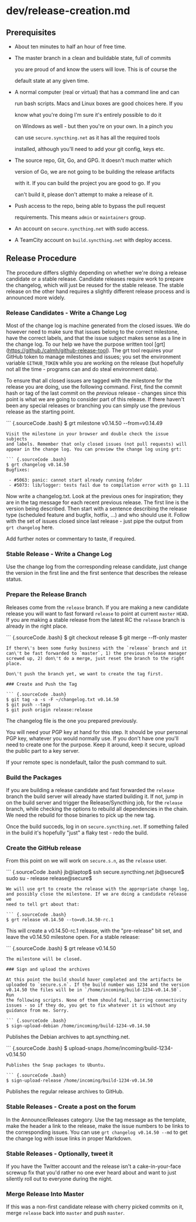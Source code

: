 # dev/release-creation.md

## Prerequisites

* About ten minutes to half an hour of free time.
* The master branch in a clean and buildable state, full of commits

  you are proud of and know the users will love. This is of course the

  default state at any given time.

* A normal computer \(real or virtual\) that has a command line and can

  run bash scripts. Macs and Linux boxes are good choices here. If you

  know what you\'re doing I\'m sure it\'s entirely possible to do it

  on Windows as well - but then you\'re on your own. In a pinch you

  can use `secure.syncthing.net` as it has all the required tools

  installed, although you\'ll need to add your git config, keys etc.

* The source repo, Git, Go, and GPG. It doesn\'t much matter which

  version of Go, we are not going to be building the release artifacts

  with it. If you can build the project you are good to go. If you

  can\'t build it, please don\'t attempt to make a release of it.

* Push access to the repo, being able to bypass the pull request

  requirements. This means `admin` or `maintainers` group.

* An account on `secure.syncthing.net` with sudo access.
* A TeamCity account on `build.syncthing.net` with deploy access.

## Release Procedure

The procedure differs sligthly depending on whether we\'re doing a release candidate or a stable release. Candidate releases require work to prepare the changelog, which will just be reused for the stable release. The stable release on the other hand requires a slightly different release process and is announced more widely.

### Release Candidates - Write a Change Log

Most of the change log is machine generated from the closed issues. We do however need to make sure that issues belong to the correct milestone, have the correct labels, and that the issue subject makes sense as a line in the change log. To our help we have the purpose written tool \[grt\]\([https://github./calmh/github-release-tool](https://github./calmh/github-release-tool)\). The grt tool requires your GitHub token to manage milestones and issues; you set the environment variable `GITHUB_TOKEN` while you are working on the release \(but hopefully not all the time - programs can and do steal environment data\).

To ensure that all closed issues are tagged with the milestone for the release you are doing, use the following command. First, find the commit hash or tag of the last commit on the _previous_ release - changes since this point is what we are going to consider part of this release. If there haven\'t been any special releases or branching you can simply use the previous release as the starting point.

\`\`\` {.sourceCode .bash} $ grt milestone v0.14.50 --from=v0.14.49

```text
Visit the milestone in your browser and double check the issue subjects
and labels. Remember that only closed issues (not pull requests) will
appear in the change log. You can preview the change log using grt:

``` {.sourceCode .bash}
$ grt changelog v0.14.50
Bugfixes:

 - #5063: panic: cannot start already running folder
 - #5073: lib/logger: tests fail due to compilation error with go 1.11
```

Now write a changelog.txt. Look at the previous ones for inspiration; they are in the tag message for each recent previous release. The first line is the version being described. Then start with a sentence describing the release type \(scheduled feature and bugfix, hotfix, ...\) and who should use it. Follow with the set of issues closed since last release - just pipe the output from `grt changelog` here.

Add further notes or commentary to taste, if required.

### Stable Release - Write a Change Log

Use the change log from the corresponding release candidate, just change the version in the first line and the first sentence that describes the release status.

### Prepare the Release Branch

Releases come from the `release` branch. If you are making a new candidate release you will want to fast forward `release` to point at current `master` `HEAD`. If you are making a stable release from the latest RC the `release` branch is already in the right place.

\`\`\` {.sourceCode .bash} $ git checkout release $ git merge --ff-only master

```text
If there\'s been some funky business with the `release` branch and it
can\'t be fast forwarded to `master`, 1) the previous release manager
screwed up, 2) don\'t do a merge, just reset the branch to the right
place.

Don\'t push the branch yet, we want to create the tag first.

### Create and Push the Tag

``` {.sourceCode .bash}
$ git tag -a -s -F ~/changelog.txt v0.14.50
$ git push --tags
$ git push origin release:release
```

The changelog file is the one you prepared previously.

You will need your PGP key at hand for this step. It should be your personal PGP key, whatever you would normally use. If you don\'t have one you\'ll need to create one for the purpose. Keep it around, keep it secure, upload the public part to a key server.

If your remote spec is nondefault, tailor the push command to suit.

### Build the Packages

If you are building a release candidate and fast forwarded the `release` branch the build server will already have started building it. If not, jump in on the build server and trigger the Release/Syncthing job, for the `release` branch, while checking the options to rebuild all dependencies in the chain. We need the rebuild for those binaries to pick up the new tag.

Once the build succeds, log in on `secure.syncthing.net`. If something failed in the build it\'s hopefully \"just\" a flaky test - redo the build.

### Create the GitHub release

From this point on we will work on `secure.s.n`, as the `release` user.

\`\`\` {.sourceCode .bash} jb@laptop$ ssh secure.syncthing.net jb@secure$ sudo su - release release@secure$

```text
We will use grt to create the release with the appropriate change log,
and possibly close the milestone. If we are doing a candidate release we
need to tell grt about that:

``` {.sourceCode .bash}
$ grt release v0.14.50 --to=v0.14.50-rc.1
```

This will create a v0.14.50-rc.1 release, with the \"pre-release\" bit set, and leave the v0.14.50 milestone open. For a stable release:

\`\`\` {.sourceCode .bash} $ grt release v0.14.50

```text
The milestone will be closed.

### Sign and upload the archives

At this point the build should haver completed and the artifacts be
uploaded to `secure.s.n`. If the build number was 1234 and the version
v0.14.50 the files will be in `/home/incoming/build-1234-v0.14.50`. Run
the following scripts. None of them should fail, barring connectivity
issues - so if they do, you get to fix whatever it is without any
guidance from me. Sorry.

``` {.sourceCode .bash}
$ sign-upload-debian /home/incoming/build-1234-v0.14.50
```

Publishes the Debian archives to apt.syncthing.net.

\`\`\` {.sourceCode .bash} $ upload-snaps /home/incoming/build-1234-v0.14.50

```text
Publishes the Snap packages to Ubuntu.

``` {.sourceCode .bash}
$ sign-upload-release /home/incoming/build-1234-v0.14.50
```

Publishes the regular release archives to GitHub.

### Stable Releases - Create a post on the forum

In the Announce/Releases category. Use the tag message as the template, make the header a link to the release, make the issue numbers to be links to the corresponding issues. You can use `grt changelog v0.14.50 --md` to get the change log with issue links in proper Markdown.

### Stable Releases - Optionally, tweet it

If you have the Twitter account and the release isn\'t a cake-in-your-face screwup fix that you\'d rather no one ever heard about and want to just silently roll out to everyone during the night.

### Merge Release Into Master

If this was a non-first candidate release with cherry picked commits on it, merge `release` back into `master` and push `master`.

